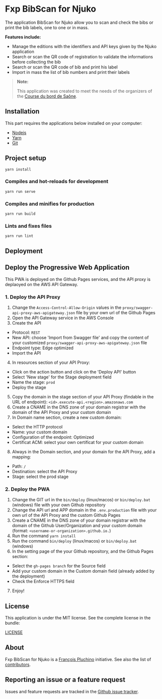 Fxp BibScan for Njuko
=====================

The application BibScan for Njuko allow you to scan and check the bibs or print the bib labels,
one to one or in mass.

**Features include:**

- Manage the editions with the identifiers and API keys given by the Njuko application
- Search or scan the QR code of registration to validate the informations before collecting the bib
- Search or scan the QR code of bib and print his label
- Import in mass the list of bib numbers and print their labels

> **Note:**
>
> This application was created to meet the needs of the organizers of the
> [Course du bord de Saône](https://courseduborddesaone.fr).

Installation
------------

This part requires the applications below installed on your computer:
- [Nodejs](https://nodejs.org)
- [Yarn](https://yarnpkg.com)
- [Git](https://git-scm.com)

## Project setup
```
yarn install
```

### Compiles and hot-reloads for development
```
yarn run serve
```

### Compiles and minifies for production
```
yarn run build
```

### Lints and fixes files
```
yarn run lint
```

Deployment
----------

## Deploy the Progressive Web Application

This PWA is deployed on the Github Pages services, and the API proxy is deplaoyed on the AWS API Gateway.

### 1. Deploy the API Proxy

1. Change the `Access-Control-Allow-Origin` values in the `proxy/swagger-api-proxy-aws-apigateway.json` file
   by your own url of the Github Pages
2. Open the API Gateway service in the AWS Console
3. Create the API
  - Protocol: `REST`
  - New API: choose 'Import from Swagger file' and copy the content of your customized
    `proxy/swagger-api-proxy-aws-apigateway.json` file
  - Endpoint type: Edge optimized
  - Import the API
4. In resources section of your API Proxy:
  - Click on the action button and click on the 'Deploy API' button
  - Select 'New stage' for the Stage deployment field
  - Name the stage: `prod`
  - Deploy the stage
5. Copy the domain in the stage section of your API Proxy (findable in the URL of endpoint):
   `<id>.execute-api.<region>.amazonaws.com`
6. Create a CNAME in the DNS zone of your domain registrar with the domain of the API Proxy and your custom domain
7. In Domain name section, create a new custom domain:
  - Select the HTTP protocol
  - Name: your custom domain
  - Configuration of the endpoint: Optimized
  - Certificat ACM: select your own certificat for your custom domain
8. Always in the Domain section, and your domain for the API Proxy, add a mapping:
  - Path: `/`
  - Destination: select the API Proxy
  - Stage: select the prod stage

### 2. Deploy the PWA

1. Change the GIT url in the `bin/deploy` (linux/macos) or `bin/deploy.bat` (windows) file with your own
   Github repository
2. Change the API url and APP domain in the `.env.production` file with your own url of the API Proxy
   and the custom Github Pages
3. Create a CNAME in the DNS zone of your domain registrar with the domain of the Github User/Organization
   and your custom domain (format: `<username-or-organization>.github.io.`)
4. Run the command `yarn install`
5. Run the command `bin/deploy` (linux/macos) or `bin/deploy.bat` (windows)
6. In the setting page of the your Github repository, and the Github Pages section:
  - Select the `gh-pages branch` for the Source field
  - Add your custom domain in the Custom domain field (already added by the deployment)
  - Check the Enforce HTTPS field
7. Enjoy!

License
-------

This application is under the MIT license. See the complete license in the bundle:

[LICENSE](LICENSE)

About
-----

Fxp BibScan for Njuko is a [François Pluchino](https://github.com/francoispluchino) initiative.
See also the list of [contributors](https://github.com/fxpio/fxp-bibscan-njuko/graphs/contributors).

Reporting an issue or a feature request
---------------------------------------

Issues and feature requests are tracked in the [Github issue tracker](https://github.com/fxpio/fxp-bibscan-njuko/issues).
